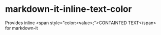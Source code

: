 # markdown-it-inline-text-color
Provides inline &lt;span style="color:&lt;value>;">CONTAINTED TEXT&lt;/span> for markdown-it
